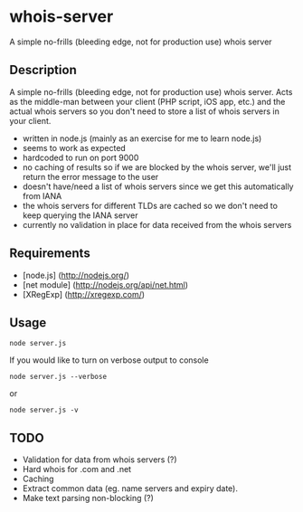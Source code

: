 whois-server
============

A simple no-frills (bleeding edge, not for production use) whois server

Description
-----------

A simple no-frills (bleeding edge, not for production use) whois server. Acts as the middle-man between your client (PHP script, iOS app, etc.) and the actual whois servers so you don't need to store a list of whois servers in your client.

* written in node.js (mainly as an exercise for me to learn node.js)
* seems to work as expected
* hardcoded to run on port 9000
* no caching of results so if we are blocked by the whois server, we'll just return the error message to the user
* doesn't have/need a list of whois servers since we get this automatically from IANA
* the whois servers for different TLDs are cached so we don't need to keep querying the IANA server
* currently no validation in place for data received from the whois servers

Requirements
------------
* [node.js] (http://nodejs.org/)
* [net module] (http://nodejs.org/api/net.html)
* [XRegExp] (http://xregexp.com/)

Usage
-----
    node server.js

If you would like to turn on verbose output to console

    node server.js --verbose
or

    node server.js -v

TODO
----
* Validation for data from whois servers (?)
* Hard whois for .com and .net
* Caching
* Extract common data (eg. name servers and expiry date).
* Make text parsing non-blocking (?)

